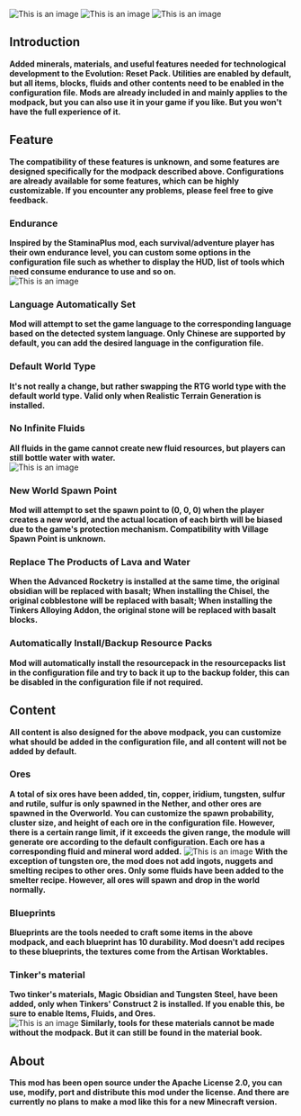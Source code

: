 ![This is an image](https://s1.ax1x.com/2022/07/29/vPQL1P.png)
![This is an image](https://cf.way2muchnoise.eu/versions/702132.svg)
![This is an image](https://cf.way2muchnoise.eu/full_702132_downloads.svg)
## Introduction
**Added minerals, materials, and useful features needed for technological development to the Evolution: Reset Pack. Utilities are enabled by default, but all items, blocks, fluids and other contents need to be enabled in the configuration file. Mods are already included in and mainly applies to the modpack, but you can also use it in your game if you like. But you won't have the full experience of it.**  
## Feature  
**The compatibility of these features is unknown, and some features are designed specifically for the modpack described above. Configurations are already available for some features, which can be highly customizable. If you encounter any problems, please feel free to give feedback.**
### Endurance  
**Inspired by the StaminaPlus mod, each survival/adventure player has their own endurance level, you can custom some options in the configuration file such as whether to display the HUD, list of tools which need consume endurance to use and so on.**  
![This is an image](https://s1.ax1x.com/2023/07/22/pCbvoF0.png)
### Language Automatically Set  
**Mod will attempt to set the game language to the corresponding language based on the detected system language. Only Chinese are supported by default, you can add the desired language in the configuration file.**  
### Default World Type  
**It's not really a change, but rather swapping the RTG world type with the default world type. Valid only when Realistic Terrain Generation is installed.**  
### No Infinite Fluids  
**All fluids in the game cannot create new fluid resources, but players can still bottle water with water.**  
![This is an image](https://s1.ax1x.com/2022/12/28/pSSP7Sx.png)
### New World Spawn Point  
**Mod will attempt to set the spawn point to (0, 0, 0) when the player creates a new world, and the actual location of each birth will be biased due to the game's protection mechanism. Compatibility with Village Spawn Point is unknown.**  
### Replace The Products of Lava and Water  
**When the Advanced Rocketry is installed at the same time, the original obsidian will be replaced with basalt; When installing the Chisel, the original cobblestone will be replaced with basalt; When installing the Tinkers Alloying Addon, the original stone will be replaced with basalt blocks.**  
### Automatically Install/Backup Resource Packs  
**Mod will automatically install the resourcepack in the resourcepacks list in the configuration file and try to back it up to the backup folder, this can be disabled in the configuration file if not required.**  
## Content  
**All content is also designed for the above modpack, you can customize what should be added in the configuration file, and all content will not be added by default.**  
### Ores  
**A total of six ores have been added, tin, copper, iridium, tungsten, sulfur and rutile, sulfur is only spawned in the Nether, and other ores are spawned in the Overworld. You can customize the spawn probability, cluster size, and height of each ore in the configuration file. However, there is a certain range limit, if it exceeds the given range, the module will generate ore according to the default configuration. Each ore has a corresponding fluid and mineral word added.** 
![This is an image](https://s1.ax1x.com/2022/11/15/zAObGD.png)
**With the exception of tungsten ore, the mod does not add ingots, nuggets and smelting recipes to other ores. Only some fluids have been added to the smelter recipe. However, all ores will spawn and drop in the world normally.**  
### Blueprints  
**Blueprints are the tools needed to craft some items in the above modpack, and each blueprint has 10 durability. Mod doesn't add recipes to these blueprints, the textures come from the Artisan Worktables.**  
### Tinker's material  
**Two tinker's materials, Magic Obsidian and Tungsten Steel, have been added, only when Tinkers' Construct 2 is installed. If you enable this, be sure to enable Items, Fluids, and Ores.**  
![This is an image](https://s1.ax1x.com/2022/11/15/zAXLkV.png)
**Similarly, tools for these materials cannot be made without the modpack. But it can still be found in the material book.**  
## About  
**This mod has been open source under the Apache License 2.0, you can use, modify, port and distribute this mod under the license. And there are currently no plans to make a mod like this for a new Minecraft version.**
